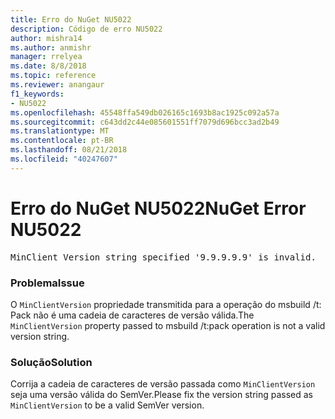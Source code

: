```yaml
---
title: Erro do NuGet NU5022
description: Código de erro NU5022
author: mishra14
ms.author: anmishr
manager: rrelyea
ms.date: 8/8/2018
ms.topic: reference
ms.reviewer: anangaur
f1_keywords:
- NU5022
ms.openlocfilehash: 45548ffa549db026165c1693b8ac1925c092a57a
ms.sourcegitcommit: c643dd2c44e085601551ff7079d696bcc3ad2b49
ms.translationtype: MT
ms.contentlocale: pt-BR
ms.lasthandoff: 08/21/2018
ms.locfileid: "40247607"
---
```

# <a name="nuget-error-nu5022"></a><span data-ttu-id="4da07-103">Erro do NuGet NU5022</span><span class="sxs-lookup"><span data-stu-id="4da07-103">NuGet Error NU5022</span></span>
<pre>MinClient Version string specified '9.9.9.9.9' is invalid.</pre>

### <a name="issue"></a><span data-ttu-id="4da07-104">Problema</span><span class="sxs-lookup"><span data-stu-id="4da07-104">Issue</span></span>

<span data-ttu-id="4da07-105">O `MinClientVersion` propriedade transmitida para a operação do msbuild /t: Pack não é uma cadeia de caracteres de versão válida.</span><span class="sxs-lookup"><span data-stu-id="4da07-105">The `MinClientVersion` property passed to msbuild /t:pack operation is not a valid version string.</span></span>


### <a name="solution"></a><span data-ttu-id="4da07-106">Solução</span><span class="sxs-lookup"><span data-stu-id="4da07-106">Solution</span></span>

<span data-ttu-id="4da07-107">Corrija a cadeia de caracteres de versão passada como `MinClientVersion` seja uma versão válida do SemVer.</span><span class="sxs-lookup"><span data-stu-id="4da07-107">Please fix the version string passed as `MinClientVersion` to be a valid SemVer version.</span></span>

